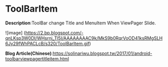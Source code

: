 # ToolBarItem
**Description**:ToolBar change Title and MenuItem When ViewPager Slide.

![image] (https://2.bp.blogspot.com/-qnLKsp3W0DI/WHsrni_Tl5I/AAAAAAAAC9k/MkS9b0RqrVoOD41ksRMgSLH6Jy29fWhPACLcB/s320/ToolBarItem.gif)

**Blog Article(Chinese)**:https://solinariwu.blogspot.tw/2017/01/android-toolbarviewpagertitleitem.html
